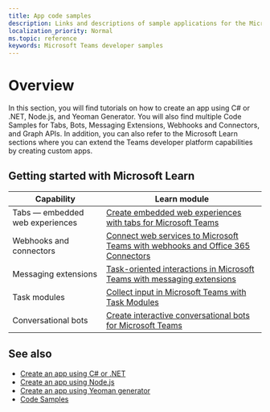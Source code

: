 ```yaml
---
title: App code samples
description: Links and descriptions of sample applications for the Microsoft Teams developer platform
localization_priority: Normal
ms.topic: reference
keywords: Microsoft Teams developer samples
---
```

# Overview

In this section, you will find tutorials on how to create an app using C# or .NET, Node.js, and Yeoman Generator. You will also find multiple Code Samples for Tabs, Bots, Messaging Extensions, Webhooks and Connectors, and Graph APIs. In addition, you can also refer to the Microsoft Learn sections where you can extend the Teams developer platform capabilities by creating custom apps.  

## Getting started with Microsoft Learn

| **Capability**| **Learn module**|
|--------|-------------|
| Tabs  — embedded web experiences  |  [Create embedded web experiences with tabs for Microsoft Teams](learn/modules/embedded-web-experiences/) |
| Webhooks and connectors  |  [Connect web services to Microsoft Teams with webhooks and Office 365 Connectors](https://docs.microsoft.com/learn/modules/msteams-webhooks-connectors/) |
|Messaging extensions  | [Task-oriented interactions in Microsoft Teams with messaging extensions](https://docs.microsoft.com/learn/modules/msteams-messaging-extensions/)  |
| Task modules |  [Collect input in Microsoft Teams with Task Modules](https://docs.microsoft.com/learn/modules/msteams-task-modules/) |
| Conversational bots  | [Create interactive conversational bots for Microsoft Teams](https://docs.microsoft.com/learn/modules/msteams-conversation-bots/)  |

## See also

* [Create an app using C# or .NET](get-started-dotnet-app-studio.md)
* [Create an app using Node.js](get-started-nodejs-app-studio.md)
* [Create an app using Yeoman generator](get-started-yeoman.md)
* [Code Samples](https://github.com/OfficeDev/Microsoft-Teams-Samples)